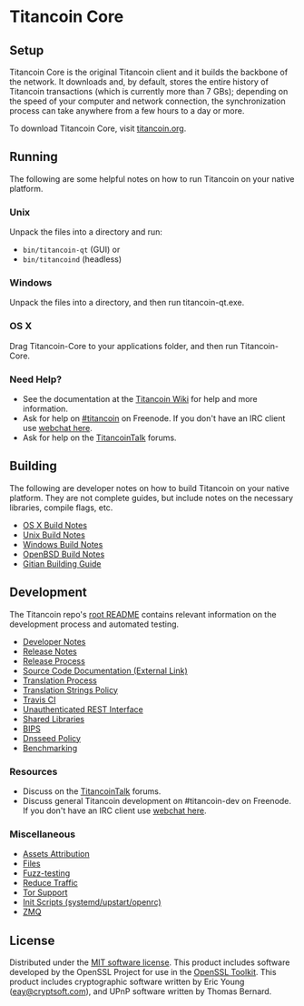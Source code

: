 Titancoin Core
=============

Setup
---------------------
Titancoin Core is the original Titancoin client and it builds the backbone of the network. It downloads and, by default, stores the entire history of Titancoin transactions (which is currently more than 7 GBs); depending on the speed of your computer and network connection, the synchronization process can take anywhere from a few hours to a day or more.

To download Titancoin Core, visit [titancoin.org](https://titancoin.org).

Running
---------------------
The following are some helpful notes on how to run Titancoin on your native platform.

### Unix

Unpack the files into a directory and run:

- `bin/titancoin-qt` (GUI) or
- `bin/titancoind` (headless)

### Windows

Unpack the files into a directory, and then run titancoin-qt.exe.

### OS X

Drag Titancoin-Core to your applications folder, and then run Titancoin-Core.

### Need Help?

* See the documentation at the [Titancoin Wiki](https://titancoin.info/)
for help and more information.
* Ask for help on [#titancoin](http://webchat.freenode.net?channels=titancoin) on Freenode. If you don't have an IRC client use [webchat here](http://webchat.freenode.net?channels=titancoin).
* Ask for help on the [TitancoinTalk](https://titancointalk.io/) forums.

Building
---------------------
The following are developer notes on how to build Titancoin on your native platform. They are not complete guides, but include notes on the necessary libraries, compile flags, etc.

- [OS X Build Notes](build-osx.md)
- [Unix Build Notes](build-unix.md)
- [Windows Build Notes](build-windows.md)
- [OpenBSD Build Notes](build-openbsd.md)
- [Gitian Building Guide](gitian-building.md)

Development
---------------------
The Titancoin repo's [root README](/README.md) contains relevant information on the development process and automated testing.

- [Developer Notes](developer-notes.md)
- [Release Notes](release-notes.md)
- [Release Process](release-process.md)
- [Source Code Documentation (External Link)](https://dev.visucore.com/titancoin/doxygen/)
- [Translation Process](translation_process.md)
- [Translation Strings Policy](translation_strings_policy.md)
- [Travis CI](travis-ci.md)
- [Unauthenticated REST Interface](REST-interface.md)
- [Shared Libraries](shared-libraries.md)
- [BIPS](bips.md)
- [Dnsseed Policy](dnsseed-policy.md)
- [Benchmarking](benchmarking.md)

### Resources
* Discuss on the [TitancoinTalk](https://titancointalk.io/) forums.
* Discuss general Titancoin development on #titancoin-dev on Freenode. If you don't have an IRC client use [webchat here](http://webchat.freenode.net/?channels=titancoin-dev).

### Miscellaneous
- [Assets Attribution](assets-attribution.md)
- [Files](files.md)
- [Fuzz-testing](fuzzing.md)
- [Reduce Traffic](reduce-traffic.md)
- [Tor Support](tor.md)
- [Init Scripts (systemd/upstart/openrc)](init.md)
- [ZMQ](zmq.md)

License
---------------------
Distributed under the [MIT software license](/COPYING).
This product includes software developed by the OpenSSL Project for use in the [OpenSSL Toolkit](https://www.openssl.org/). This product includes
cryptographic software written by Eric Young ([eay@cryptsoft.com](mailto:eay@cryptsoft.com)), and UPnP software written by Thomas Bernard.
